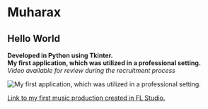 # Muharax
## Hello World

**Developed in Python using Tkinter.**  
**My first application, which was utilized in a professional setting.**  
*Video available for review during the recruitment process*  

![My first application, which was utilized in a professional setting.](https://i.ibb.co/kDFTnnC/gfdgfdfgdgdf.jpg)  

[Link to my first music production created in FL Studio.](https://mega.nz/file/wicAULIZ#faYu5qsk2LQo_onPgWRcayQyhRaJcuVUsmtDFMZyQnM)

 
